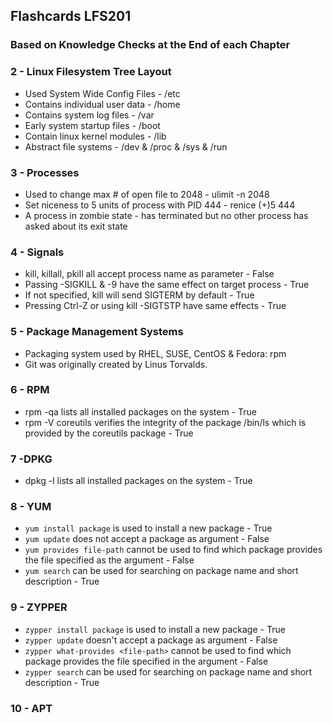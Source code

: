 ## Flashcards LFS201
### Based on Knowledge Checks at the End of each Chapter

### 2 - Linux Filesystem Tree Layout
* Used System Wide Config Files - /etc
* Contains individual user data - /home
* Contains system log files     - /var
* Early system startup files    - /boot
* Contain linux kernel modules  - /lib
* Abstract file systems         - /dev & /proc & /sys & /run

### 3 - Processes

* Used to change max # of open file to 2048 - ulimit -n 2048
* Set niceness to 5 units of process with PID 444 - renice (+)5 444
* A process in zombie state - has terminated but no other process has asked about its exit state

### 4 - Signals

* kill, killall, pkill all accept process name as parameter - False
* Passing -SIGKILL & -9 have the same effect on target process - True
* If not specified, kill will send SIGTERM by default - True
* Pressing Ctrl-Z or using kill -SIGTSTP have same effects - True

### 5 - Package Management Systems

* Packaging system used by RHEL, SUSE, CentOS & Fedora: rpm
* Git was originally created by Linus Torvalds.

### 6 - RPM

* rpm -qa lists all installed packages on the system - True
* rpm -V coreutils verifies the integrity of the package /bin/ls which is
provided by the coreutils package - True

### 7 -DPKG

* dpkg -l lists all installed packages on the system - True

### 8 - YUM

* `yum install package` is used to install a new package - True
* `yum update` does not accept a package as argument - False
* `yum provides file-path` cannot be used to find which package provides the file specified as the argument - False
* `yum search` can be used for searching on package name and short description - True

### 9 - ZYPPER

* `zypper install package` is used to install a new package - True
* `zypper update` doesn't accept a package as argument - False
* `zypper what-provides <file-path>` cannot be used to find which package provides the file specified in the argument - False
* `zypper search` can be used for searching on package name and short description - True

### 10 - APT

